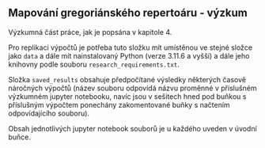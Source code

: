 ## Mapování gregoriánského repertoáru - výzkum

Výzkumná část práce, jak je popsána v kapitole 4.  

Pro replikaci výpočtů je potřeba tuto složku mít umístěnou ve stejné složce jako `data` a dále mít nainstalovaný Python (verze 3.11.6 a vyšší) a dále jeho knihovny podle souboru `research_requirements.txt`.

Složka `saved_results` obsahuje předpočítané výsledky některých časově náročných výpočtů (název souboru odpovídá názvu proměnné v příslušném výzkumném jupyter notebooku, navíc jsou v sešitech hned pod buňkou s příslušným výpočtem ponechány zakomentované buňky s načtením odpovídajícího souboru).  

Obsah jednotlivých jupyter notebook souborů je u každého uveden v úvodní buňce.